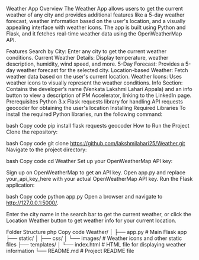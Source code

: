 
Weather App
Overview
The Weather App allows users to get the current weather of any city and provides additional features like a 5-day weather forecast, weather information based on the user's location, and a visually appealing interface with weather icons. The app is built using Python and Flask, and it fetches real-time weather data using the OpenWeatherMap API.

Features
Search by City: Enter any city to get the current weather conditions.
Current Weather Details: Display temperature, weather description, humidity, wind speed, and more.
5-Day Forecast: Provides a 5-day weather forecast for the selected city.
Location-based Weather: Fetch weather data based on the user's current location.
Weather Icons: Uses weather icons to visually represent the weather conditions.
Info Section: Contains the developer’s name (Venkata Lakshmi Lahari Appala) and an info button to view a description of PM Accelerator, linking to the LinkedIn page.
Prerequisites
Python 3.x
Flask
requests library for handling API requests
geocoder for obtaining the user's location
Installing Required Libraries
To install the required Python libraries, run the following command:

bash
Copy code
pip install flask requests geocoder
How to Run the Project
Clone the repository:

bash
Copy code
git clone https://github.com/lakshmilahari25/Weather.git
Navigate to the project directory:

bash
Copy code
cd Weather
Set up your OpenWeatherMap API key:

Sign up on OpenWeatherMap to get an API key.
Open app.py and replace your_api_key_here with your actual OpenWeatherMap API key.
Run the Flask application:

bash
Copy code
python app.py
Open a browser and navigate to http://127.0.0.1:5000/.

Enter the city name in the search bar to get the current weather, or click the Location Weather button to get weather info for your current location.

Folder Structure
php
Copy code
Weather/
│
├── app.py               # Main Flask app
├── static/
│   ├── css/
│   └── images/          # Weather icons and other static files
├── templates/
│   └── index.html       # HTML file for displaying weather information
└── README.md            # Project README file
